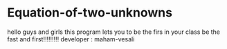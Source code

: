 # Equation-of-two-unknowns
hello guys and girls this program lets you to be the firs in your class
be the fast and first!!!!!!!!!
developer : maham-vesali
